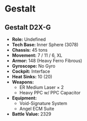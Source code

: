 # Gestalt
## Gestalt D2X-G
- **Role:** Undefined
- **Tech Base:** Inner Sphere (3078)
- **Chassis:** 45 tons
- **Movement:** 7 / 11 / 6, XL
- **Armor:** 148 (Heavy Ferro Fibrous)
- **Gyroscope:** No Gyro
- **Cockpit:** Interface
- **Heat Sinks:** 10 (20)
- **Weapons:**
  - ER Medium Laser × 2
  - Heavy PPC w/ PPC Capacitor
- **Equipment:**
  - Void-Signature System
  - Angel ECM Suite
- **Battle Value:** 2329

